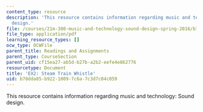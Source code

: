 ```yaml
---
content_type: resource
description: 'This resource contains information regarding music and technology: Sound
  design.'
file: /courses/21m-380-music-and-technology-sound-design-spring-2016/b78dda85b92210097c6a7c3d7c04c059_MIT21M_380S16_assn_ex2.pdf
file_type: application/pdf
learning_resource_types: []
ocw_type: OCWFile
parent_title: Readings and Assignments
parent_type: CourseSection
parent_uid: cf15ea27-ab5d-b27b-a2b2-eefe4e862776
resourcetype: Document
title: 'EX2: Steam Train Whistle'
uid: b78dda85-b922-1009-7c6a-7c3d7c04c059
---
```

This resource contains information regarding music and technology: Sound design.


